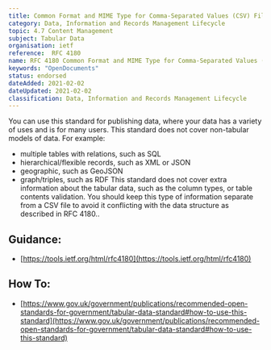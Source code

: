 ```yaml
---
title: Common Format and MIME Type for Comma-Separated Values (CSV) Files
category: Data, Information and Records Management Lifecycle
topic: 4.7 Content Management
subject: Tabular Data
organisation: ietf
reference:	RFC 4180
name: RFC 4180 Common Format and MIME Type for Comma-Separated Values (CSV) Files
keywords: "OpenDocuments"
status: endorsed
dateAdded: 2021-02-02
dateUpdated: 2021-02-02
classification: Data, Information and Records Management Lifecycle
---
```




You can use this standard for publishing data, where your data has a variety of uses and is for many users. This standard does not cover non-tabular models of data. For example:

- multiple tables with relations, such as SQL
- hierarchical/flexible records, such as XML or JSON
- geographic, such as GeoJSON
- graph/triples, such as RDF
This standard does not cover extra information about the tabular data, such as the column types, or table contents validation. You should keep this type of information separate from a CSV file to avoid it conflicting with the data structure as described in RFC 4180..



## Guidance:
 - [https://tools.ietf.org/html/rfc4180](https://tools.ietf.org/html/rfc4180)

## How To:
 - [https://www.gov.uk/government/publications/recommended-open-standards-for-government/tabular-data-standard#how-to-use-this-standard](https://www.gov.uk/government/publications/recommended-open-standards-for-government/tabular-data-standard#how-to-use-this-standard)
